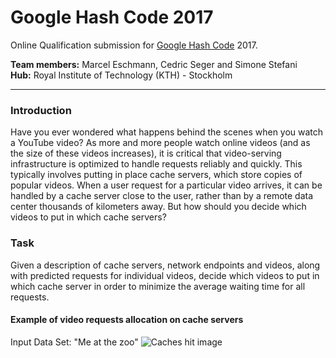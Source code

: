 # Google Hash Code 2017
Online Qualification submission for [Google Hash Code](https://hashcode.withgoogle.com/) 2017.

**Team members:** Marcel Eschmann, Cedric Seger and Simone Stefani <br>
**Hub:** Royal Institute of Technology (KTH) - Stockholm

---

### Introduction
Have you ever wondered what happens behind the scenes when you watch a YouTube video? As more and more people watch online videos (and as the size of these videos increases), it is critical that video-serving infrastructure is optimized to handle requests reliably and quickly. This typically involves putting in place cache servers, which store copies of popular videos. When a user
request for a particular video arrives, it can be handled by a cache server close to the user, rather than by a
remote data center thousands of kilometers away.
But how should you decide which videos to put in which cache servers?

### Task
Given a description of cache servers, network endpoints and videos, along with predicted requests for
individual videos, decide which videos to put in which cache server in order to minimize the average
waiting time for all requests.


#### Example of video requests allocation on cache servers
Input Data Set: "Me at the zoo"
![Caches hit image](https://github.com/SimoneStefani/google-hash-code-2017/blob/master/img/hashcode.png)
